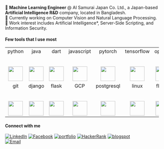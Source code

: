 
:black_square_button:   **Machine Learning Engineer** @ AI Samurai Japan Co. Ltd., a Japan-based **Artificial Intelligence R&D** company, located in Bangladesh. </br>
:black_square_button:   Currently working on Computer Vision and Natural Language Processing. </br>
:black_square_button:  Work interest includes Artificial Intelligence*, Server-Side Scripting, and Information Security. </br>

#### Few tools that I use most 

<table>
  <tbody>
    <tr valign="top">
      <td width="14%" align="center">
        <span>python</span><br><br><br>
        <img height="48px" src="https://cdn.svgporn.com/logos/python.svg">
      </td>
      <td width="14%" align="center">
        <span>java</span><br><br><br>
        <img height="48px" src="https://cdn.svgporn.com/logos/java.svg">
      </td>
      <td width="14%" align="center">
        <span>dart</span><br><br><br>
        <img height="48px" src="https://cdn.svgporn.com/logos/dart.svg">
      </td>
      <td width="14%" align="center">
        <span>javascript</span><br><br><br>
        <img height="48px" src="https://cdn.svgporn.com/logos/javascript.svg">
      </td>
      <td width="14%" align="center">
        <span>pytorch</span><br><br><br>
        <img height="48px" src="https://cdn.svgporn.com/logos/pytorch.svg">
      </td>
      <td width="14%" align="center">
        <span>tensorflow</span><br><br><br>
        <img height="48px" src="https://cdn.svgporn.com/logos/tensorflow.svg">
      </td>
      <td width="14%" align="center">
        <span>opencv</span><br><br><br>
        <img height="48px" src="https://cdn.svgporn.com/logos/opencv.svg">
      </td>
    </tr>
    <tr valign="top">
        <td width="14%" align="center">
        <span>git</span><br><br><br>
        <img height="48px" src="https://cdn.svgporn.com/logos/git-icon.svg">
      </td>
      <td width="14%" align="center">
        <span>django</span><br><br><br>
        <img height="48px" src="https://cdn.svgporn.com/logos/django.svg">
      </td>
      <td width="14%" align="center">
        <span>flask</span><br><br><br>
        <img height="48px" src="https://cdn.svgporn.com/logos/flask.svg">
      </td>
      <td width="14%" align="center">
        <span>GCP</span><br><br><br>
        <img height="48px" src="https://cdn.svgporn.com/logos/google-cloud-platform.svg">
      </td>
      <td width="14%" align="center">
        <span>postgresql</span><br><br><br>
        <img height="48px" src="https://cdn.svgporn.com/logos/postgresql.svg">
      </td>
      <td width="14%" align="center">
        <span>linux</span><br><br><br>
        <img height="48px" src="https://cdn.svgporn.com/logos/linux-mint.svg">
      </td>
      <td width="14%" align="center">
        <span>flutter</span><br><br><br>
        <img height="48px" src="https://cdn.svgporn.com/logos/flutter.svg">
      </td>
    </tr>
  </tbody>
</table>


#### Connect with me

<a href="https://www.linkedin.com/in/sksoumik/" target="_blank"><img src="https://img.shields.io/badge/linkedin-%40sksoumik-blue" alt="LinkedIn"></a>
<a href="https://www.facebook.com/sadmanks" target="_blank"><img src="https://img.shields.io/badge/facebook-%40sadmanks-9cf" alt="Facebook"></a>
<a href="https://sksoumik.github.io/" target="_blank"><img src="https://img.shields.io/badge/portfolio-sksoumik-success" alt="portfolio"></a>
<a href="https://www.hackerrank.com/sadmanks" target="_blank"><img src="https://img.shields.io/badge/hackerrank-%40sadmanks-success" alt="HackerRank"></a>
<a href="https://sksoumik.blogspot.com/" target="_blank"><img src="https://img.shields.io/badge/blog-%40sksoumik-orange" alt="blogspot"></a>
</br>
<a href="https://mail.google.com/mail/u/0/?view=cm&fs=1&tf=1&source=mailto&to=sadmanks@gmail.com" target="_blank"><img src="https://img.shields.io/badge/email-sadmanks%40gmail.com-important" alt="Email"></a>
